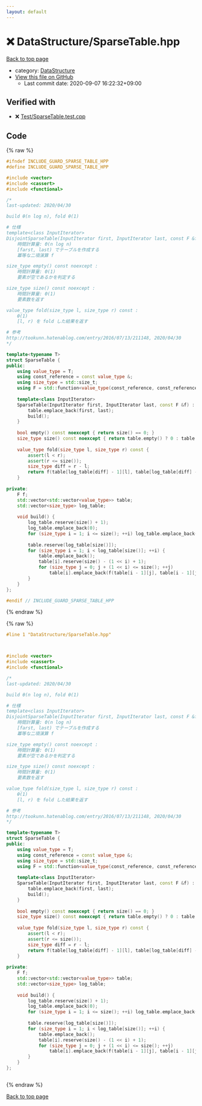 ```yaml
---
layout: default
---
```


<!-- mathjax config similar to math.stackexchange -->
<script type="text/javascript" async
  src="https://cdnjs.cloudflare.com/ajax/libs/mathjax/2.7.5/MathJax.js?config=TeX-MML-AM_CHTML">
</script>
<script type="text/x-mathjax-config">
  MathJax.Hub.Config({
    TeX: { equationNumbers: { autoNumber: "AMS" }},
    tex2jax: {
      inlineMath: [ ['$','$'] ],
      processEscapes: true
    },
    "HTML-CSS": { matchFontHeight: false },
    displayAlign: "left",
    displayIndent: "2em"
  });
</script>

<script type="text/javascript" src="https://cdnjs.cloudflare.com/ajax/libs/jquery/3.4.1/jquery.min.js"></script>
<script src="https://cdn.jsdelivr.net/npm/jquery-balloon-js@1.1.2/jquery.balloon.min.js" integrity="sha256-ZEYs9VrgAeNuPvs15E39OsyOJaIkXEEt10fzxJ20+2I=" crossorigin="anonymous"></script>
<script type="text/javascript" src="../../assets/js/copy-button.js"></script>
<link rel="stylesheet" href="../../assets/css/copy-button.css" />


# :x: DataStructure/SparseTable.hpp

<a href="../../index.html">Back to top page</a>

* category: <a href="../../index.html#5e248f107086635fddcead5bf28943fc">DataStructure</a>
* <a href="{{ site.github.repository_url }}/blob/master/DataStructure/SparseTable.hpp">View this file on GitHub</a>
    - Last commit date: 2020-09-07 16:22:32+09:00




## Verified with

* :x: <a href="../../verify/Test/SparseTable.test.cpp.html">Test/SparseTable.test.cpp</a>


## Code

<a id="unbundled"></a>
{% raw %}
```cpp
#ifndef INCLUDE_GUARD_SPARSE_TABLE_HPP
#define INCLUDE_GUARD_SPARSE_TABLE_HPP

#include <vector>
#include <cassert>
#include <functional>

/*
last-updated: 2020/04/30

build θ(n log n), fold θ(1)

# 仕様
template<class InputIterator>
DisjointSparseTable(InputIterator first, InputIterator last, const F &f) :
	時間計算量: Θ(n log n)
	[farst, last) でテーブルを作成する
	冪等な二項演算 f

size_type empty() const noexcept :
	時間計算量: Θ(1)
	要素が空であるかを判定する

size_type size() const noexcept :
	時間計算量: Θ(1)
	要素数を返す

value_type fold(size_type l, size_type r) const :
	θ(1)
	[l, r) を fold した結果を返す

# 参考
http://tookunn.hatenablog.com/entry/2016/07/13/211148, 2020/04/30
*/

template<typename T>
struct SparseTable {
public:
	using value_type = T;
	using const_reference = const value_type &;
	using size_type = std::size_t;
	using F = std::function<value_type(const_reference, const_reference)>;
	
	template<class InputIterator>
	SparseTable(InputIterator first, InputIterator last, const F &f) : f(f) {
		table.emplace_back(first, last);
		build();
	}
	
	bool empty() const noexcept { return size() == 0; }
	size_type size() const noexcept { return table.empty() ? 0 : table.front().size(); }
	
	value_type fold(size_type l, size_type r) const {
		assert(l < r);
		assert(r <= size());
		size_type diff = r - l;
		return f(table[log_table[diff] - 1][l], table[log_table[diff] - 1][r - (1 << log_table[diff] - 1)]);
	}
	
private:
	F f;
	std::vector<std::vector<value_type>> table;
	std::vector<size_type> log_table;
	
	void build() {
		log_table.reserve(size() + 1);
		log_table.emplace_back(0);
		for (size_type i = 1; i <= size(); ++i) log_table.emplace_back(log_table[i >> 1] + 1);
		
		table.reserve(log_table[size()]);
		for (size_type i = 1; i < log_table[size()]; ++i) {
			table.emplace_back();
			table[i].reserve(size() - (1 << i) + 1);
			for (size_type j = 0; j + (1 << i) <= size(); ++j)
				table[i].emplace_back(f(table[i - 1][j], table[i - 1][j + (1 << i - 1)]));
		}
	}
};

#endif // INCLUDE_GUARD_SPARSE_TABLE_HPP
```
{% endraw %}

<a id="bundled"></a>
{% raw %}
```cpp
#line 1 "DataStructure/SparseTable.hpp"



#include <vector>
#include <cassert>
#include <functional>

/*
last-updated: 2020/04/30

build θ(n log n), fold θ(1)

# 仕様
template<class InputIterator>
DisjointSparseTable(InputIterator first, InputIterator last, const F &f) :
	時間計算量: Θ(n log n)
	[farst, last) でテーブルを作成する
	冪等な二項演算 f

size_type empty() const noexcept :
	時間計算量: Θ(1)
	要素が空であるかを判定する

size_type size() const noexcept :
	時間計算量: Θ(1)
	要素数を返す

value_type fold(size_type l, size_type r) const :
	θ(1)
	[l, r) を fold した結果を返す

# 参考
http://tookunn.hatenablog.com/entry/2016/07/13/211148, 2020/04/30
*/

template<typename T>
struct SparseTable {
public:
	using value_type = T;
	using const_reference = const value_type &;
	using size_type = std::size_t;
	using F = std::function<value_type(const_reference, const_reference)>;
	
	template<class InputIterator>
	SparseTable(InputIterator first, InputIterator last, const F &f) : f(f) {
		table.emplace_back(first, last);
		build();
	}
	
	bool empty() const noexcept { return size() == 0; }
	size_type size() const noexcept { return table.empty() ? 0 : table.front().size(); }
	
	value_type fold(size_type l, size_type r) const {
		assert(l < r);
		assert(r <= size());
		size_type diff = r - l;
		return f(table[log_table[diff] - 1][l], table[log_table[diff] - 1][r - (1 << log_table[diff] - 1)]);
	}
	
private:
	F f;
	std::vector<std::vector<value_type>> table;
	std::vector<size_type> log_table;
	
	void build() {
		log_table.reserve(size() + 1);
		log_table.emplace_back(0);
		for (size_type i = 1; i <= size(); ++i) log_table.emplace_back(log_table[i >> 1] + 1);
		
		table.reserve(log_table[size()]);
		for (size_type i = 1; i < log_table[size()]; ++i) {
			table.emplace_back();
			table[i].reserve(size() - (1 << i) + 1);
			for (size_type j = 0; j + (1 << i) <= size(); ++j)
				table[i].emplace_back(f(table[i - 1][j], table[i - 1][j + (1 << i - 1)]));
		}
	}
};



```
{% endraw %}

<a href="../../index.html">Back to top page</a>


